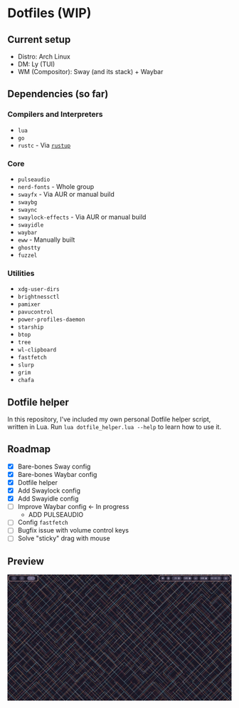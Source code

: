 # Dotfiles (WIP)

## Current setup
- Distro: Arch Linux
- DM: Ly (TUI)
- WM (Compositor): Sway (and its stack) + Waybar

## Dependencies (so far)

### Compilers and Interpreters
- `lua`
- `go`
- `rustc` - Via [`rustup`](https://www.rust-lang.org/learn/get-started)

### Core
- `pulseaudio`
- `nerd-fonts` - Whole group
- `swayfx` - Via AUR or manual build
- `swaybg`
- `swaync`
- `swaylock-effects` - Via AUR or manual build
- `swayidle`
- `waybar`
- `eww` - Manually built
- `ghostty`
- `fuzzel`

### Utilities
- `xdg-user-dirs`
- `brightnessctl`
- `pamixer`
- `pavucontrol`
- `power-profiles-daemon`
- `starship`
- `btop`
- `tree`
- `wl-clipboard`
- `fastfetch`
- `slurp`
- `grim`
- `chafa`

## Dotfile helper

In this repository, I've included my own personal Dotfile helper script, written in Lua.
Run `lua dotfile_helper.lua --help` to learn how to use it.

## Roadmap

- [x] Bare-bones Sway config
- [x] Bare-bones Waybar config
- [x] Dotfile helper
- [x] Add Swaylock config
- [x] Add Swayidle config
- [ ] Improve Waybar config <- In progress
    - ADD PULSEAUDIO
- [ ] Config `fastfetch`
- [ ] Bugfix issue with volume control keys
- [ ] Solve "sticky" drag with mouse

## Preview
![Empty workspace](./docs/empty.png)

